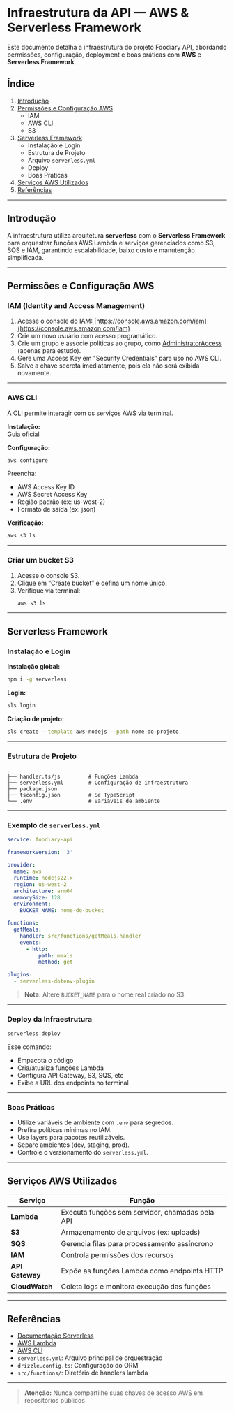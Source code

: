 # Infraestrutura da API — AWS & Serverless Framework

Este documento detalha a infraestrutura do projeto Foodiary API, abordando permissões, configuração, deployment e boas práticas com **AWS** e **Serverless Framework**.


## Índice

1. [Introdução](#introdução)
2. [Permissões e Configuração AWS](#permissões-e-configuração-aws)
   - IAM
   - AWS CLI
   - S3
3. [Serverless Framework](#serverless-framework)
   - Instalação e Login
   - Estrutura de Projeto
   - Arquivo `serverless.yml`
   - Deploy
   - Boas Práticas
4. [Serviços AWS Utilizados](#serviços-aws-utilizados)
5. [Referências](#referências)

---

## Introdução

A infraestrutura utiliza arquitetura **serverless** com o **Serverless Framework** para orquestrar funções AWS Lambda e serviços gerenciados como S3, SQS e IAM, garantindo escalabilidade, baixo custo e manutenção simplificada.

---

## Permissões e Configuração AWS

### IAM (Identity and Access Management)

1. Acesse o console do IAM: [https://console.aws.amazon.com/iam](https://console.aws.amazon.com/iam)
2. Crie um novo usuário com acesso programático.
3. Crie um grupo e associe políticas ao grupo, como [AdministratorAccess](https://us-east-1.console.aws.amazon.com/iam/home?region=us-east-1#/policies/details/arn%3Aaws%3Aiam%3A%3Aaws%3Apolicy%2FAdministratorAccess) (apenas para estudo).
4. Gere uma Access Key em "Security Credentials" para uso no AWS CLI.
5. Salve a chave secreta imediatamente, pois ela não será exibida novamente.

---

### AWS CLI

A CLI permite interagir com os serviços AWS via terminal.

**Instalação:**  
[Guia oficial](https://docs.aws.amazon.com/cli/latest/userguide/getting-started-install.html)

**Configuração:**

```sh
aws configure
```

Preencha:
- AWS Access Key ID
- AWS Secret Access Key
- Região padrão (ex: us-west-2)
- Formato de saída (ex: json)

**Verificação:**

```sh
aws s3 ls
```

---

### Criar um bucket S3

1. Acesse o console S3.
2. Clique em “Create bucket” e defina um nome único.
3. Verifique via terminal:
   ```sh
   aws s3 ls
   ```

---

## Serverless Framework

### Instalação e Login

**Instalação global:**
```sh
npm i -g serverless
```

**Login:**
```sh
sls login
```

**Criação de projeto:**
```sh
sls create --template aws-nodejs --path nome-do-projeto
```

---

### Estrutura de Projeto

```
.
├── handler.ts/js         # Funções Lambda
├── serverless.yml        # Configuração de infraestrutura
├── package.json
├── tsconfig.json         # Se TypeScript
└── .env                  # Variáveis de ambiente
```

---

### Exemplo de `serverless.yml`

```yaml
service: foodiary-api

frameworkVersion: '3'

provider:
  name: aws
  runtime: nodejs22.x
  region: us-west-2
  architecture: arm64
  memorySize: 128
  environment:
    BUCKET_NAME: nome-do-bucket

functions:
  getMeals:
    handler: src/functions/getMeals.handler
    events:
      - http:
          path: meals
          method: get

plugins:
  - serverless-dotenv-plugin
```

> **Nota:** Altere `BUCKET_NAME` para o nome real criado no S3.

---

### Deploy da Infraestrutura

```sh
serverless deploy
```

Esse comando:
- Empacota o código
- Cria/atualiza funções Lambda
- Configura API Gateway, S3, SQS, etc
- Exibe a URL dos endpoints no terminal

---

### Boas Práticas

- Utilize variáveis de ambiente com `.env` para segredos.
- Prefira políticas mínimas no IAM.
- Use layers para pacotes reutilizáveis.
- Separe ambientes (dev, staging, prod).
- Controle o versionamento do `serverless.yml`.

---

## Serviços AWS Utilizados

| Serviço         | Função                                          |
| --------------- | ----------------------------------------------- |
| **Lambda**      | Executa funções sem servidor, chamadas pela API |
| **S3**          | Armazenamento de arquivos (ex: uploads)         |
| **SQS**         | Gerencia filas para processamento assíncrono    |
| **IAM**         | Controla permissões dos recursos                |
| **API Gateway** | Expõe as funções Lambda como endpoints HTTP     |
| **CloudWatch**  | Coleta logs e monitora execução das funções     |

---

## Referências

- [Documentação Serverless](https://www.serverless.com/framework/docs)
- [AWS Lambda](https://docs.aws.amazon.com/lambda/)
- [AWS CLI](https://docs.aws.amazon.com/cli/)
- `serverless.yml`: Arquivo principal de orquestração
- `drizzle.config.ts`: Configuração do ORM
- `src/functions/`: Diretório de handlers lambda

---

> **Atenção:** Nunca compartilhe suas chaves de acesso AWS em repositórios públicos